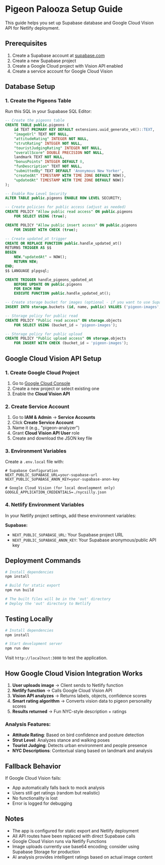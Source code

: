 # Pigeon Palooza Setup Guide

This guide helps you set up Supabase database and Google Cloud Vision API for Netlify deployment.

## Prerequisites

1. Create a Supabase account at [supabase.com](https://supabase.com)
2. Create a new Supabase project
3. Create a Google Cloud project with Vision API enabled
4. Create a service account for Google Cloud Vision

## Database Setup

### 1. Create the Pigeons Table

Run this SQL in your Supabase SQL Editor:

```sql
-- Create the pigeons table
CREATE TABLE public.pigeons (
    id TEXT PRIMARY KEY DEFAULT extensions.uuid_generate_v4()::TEXT,
    "imageUrl" TEXT NOT NULL,
    "attitudeRating" INTEGER NOT NULL,
    "strutRating" INTEGER NOT NULL,
    "touristJudgingRating" INTEGER NOT NULL,
    "overallScore" DOUBLE PRECISION NOT NULL,
    landmark TEXT NOT NULL,
    "bonusPoints" INTEGER DEFAULT 0,
    "funDescription" TEXT NOT NULL,
    "submittedBy" TEXT DEFAULT 'Anonymous New Yorker',
    "createdAt" TIMESTAMP WITH TIME ZONE DEFAULT NOW(),
    "updatedAt" TIMESTAMP WITH TIME ZONE DEFAULT NOW()
);

-- Enable Row Level Security
ALTER TABLE public.pigeons ENABLE ROW LEVEL SECURITY;

-- Create policies for public access (adjust as needed)
CREATE POLICY "Allow public read access" ON public.pigeons
    FOR SELECT USING (true);

CREATE POLICY "Allow public insert access" ON public.pigeons
    FOR INSERT WITH CHECK (true);

-- Create updated_at trigger
CREATE OR REPLACE FUNCTION public.handle_updated_at()
RETURNS TRIGGER AS $$
BEGIN
    NEW."updatedAt" = NOW();
    RETURN NEW;
END;
$$ LANGUAGE plpgsql;

CREATE TRIGGER handle_pigeons_updated_at
    BEFORE UPDATE ON public.pigeons
    FOR EACH ROW
    EXECUTE FUNCTION public.handle_updated_at();

-- Create storage bucket for images (optional - if you want to use Supabase storage)
INSERT INTO storage.buckets (id, name, public) VALUES ('pigeon-images', 'pigeon-images', true);

-- Storage policy for public read
CREATE POLICY "Public read access" ON storage.objects
    FOR SELECT USING (bucket_id = 'pigeon-images');

-- Storage policy for public upload
CREATE POLICY "Public upload access" ON storage.objects
    FOR INSERT WITH CHECK (bucket_id = 'pigeon-images');
```

## Google Cloud Vision API Setup

### 1. Create Google Cloud Project

1. Go to [Google Cloud Console](https://console.cloud.google.com/)
2. Create a new project or select existing one
3. Enable the **Cloud Vision API**

### 2. Create Service Account

1. Go to **IAM & Admin** → **Service Accounts**
2. Click **Create Service Account**
3. Name it (e.g., "pigeon-analyzer")
4. Grant **Cloud Vision API User** role
5. Create and download the JSON key file

### 3. Environment Variables

Create a `.env.local` file with:

```env
# Supabase Configuration
NEXT_PUBLIC_SUPABASE_URL=your-supabase-url
NEXT_PUBLIC_SUPABASE_ANON_KEY=your-supabase-anon-key

# Google Cloud Vision (for local development only)
GOOGLE_APPLICATION_CREDENTIALS=./nycsilly.json
```

### 4. Netlify Environment Variables

In your Netlify project settings, add these environment variables:

**Supabase:**
- `NEXT_PUBLIC_SUPABASE_URL`: Your Supabase project URL
- `NEXT_PUBLIC_SUPABASE_ANON_KEY`: Your Supabase anonymous/public API key



## Deployment Commands

```bash
# Install dependencies
npm install

# Build for static export
npm run build

# The built files will be in the 'out' directory
# Deploy the 'out' directory to Netlify
```

## Testing Locally

```bash
# Install dependencies
npm install

# Start development server
npm run dev
```

Visit `http://localhost:3000` to test the application.

## How Google Cloud Vision Integration Works

1. **User uploads image** → Client sends to Netlify function
2. **Netlify function** → Calls Google Cloud Vision API
3. **Vision API analyzes** → Returns labels, objects, confidence scores
4. **Smart rating algorithm** → Converts vision data to pigeon personality scores
5. **Results returned** → Fun NYC-style description + ratings

### Analysis Features:
- **Attitude Rating**: Based on bird confidence and posture detection
- **Strut Level**: Analyzes stance and walking poses
- **Tourist Judging**: Detects urban environment and people presence
- **NYC Descriptions**: Contextual slang based on landmark and analysis

## Fallback Behavior

If Google Cloud Vision fails:
- App automatically falls back to mock analysis
- Users still get ratings (random but realistic)
- No functionality is lost
- Error is logged for debugging

## Notes

- The app is configured for static export and Netlify deployment
- All API routes have been replaced with direct Supabase calls
- Google Cloud Vision runs via Netlify Functions
- Image uploads currently use base64 encoding; consider using Supabase Storage for production
- AI analysis provides intelligent ratings based on actual image content 